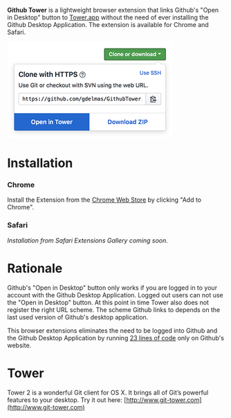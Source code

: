 **Github Tower** is a lightweight browser extension that links Github's "Open in Desktop" button to [Tower.app](http://www.git-tower.com) without the need of ever installing the Github Desktop Application. The extension is available for Chrome and Safari.

![](screenshot.png)

# Installation

### Chrome
Install the Extension from the [Chrome Web Store](https://chrome.google.com/webstore/detail/github-tower/ipgffdnnaanlcjlmpmmllieefmfjcbml) by clicking "Add to Chrome".

### Safari
*Installation from Safari Extensions Gallery coming soon.*



# Rationale
Github's "Open in Desktop" button only works if you are logged in to your account with the Github Desktop Application. Logged out users can not use the "Open in Desktop" button. At this point in time Tower also does not register the right URL scheme. The scheme Github links to depends on the last used version of Github's desktop application.

This browser extensions eliminates the need to be logged into Github and the Github Desktop Application by running [23 lines of code](https://github.com/gdelmas/GithubTower/blob/master/src-safari/GithubTower.safariextension/main.js) only on Github's website.

# Tower
Tower 2 is a wonderful Git client for OS X. It brings all of Git’s powerful features to your desktop. Try it out here: [http://www.git-tower.com](http://www.git-tower.com)
